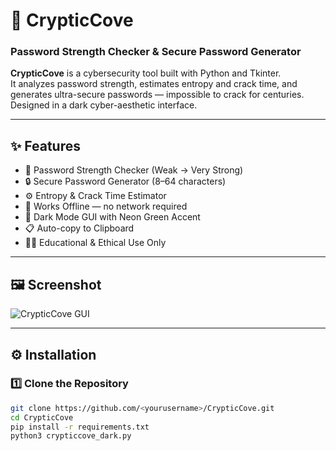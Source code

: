 # 🔐 CrypticCove
### Password Strength Checker & Secure Password Generator

**CrypticCove** is a cybersecurity tool built with Python and Tkinter.  
It analyzes password strength, estimates entropy and crack time, and generates ultra-secure passwords — impossible to crack for centuries.  
Designed in a dark cyber-aesthetic interface.

---

## ✨ Features
- 🧠 Password Strength Checker (Weak → Very Strong)
- 🔒 Secure Password Generator (8–64 characters)
- ⚙️ Entropy & Crack Time Estimator
- 🧰 Works Offline — no network required
- 🎨 Dark Mode GUI with Neon Green Accent
- 📋 Auto-copy to Clipboard
- 🧑‍💻 Educational & Ethical Use Only

---

## 🖼️ Screenshot
![CrypticCove GUI](screenshots/preview.png)

---

## ⚙️ Installation

### 1️⃣ Clone the Repository
```bash
git clone https://github.com/<yourusername>/CrypticCove.git
cd CrypticCove
pip install -r requirements.txt
python3 crypticcove_dark.py
